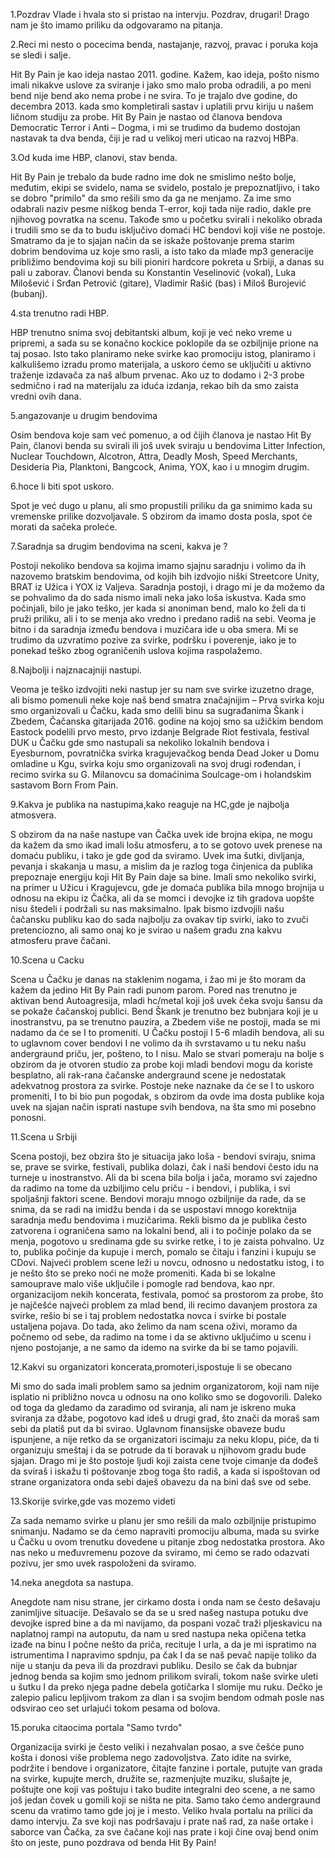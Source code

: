 1.Pozdrav Vlade i hvala sto si pristao na intervju.
Pozdrav, drugari! Drago nam je što imamo priliku da odgovaramo na pitanja.

2.Reci mi nesto o pocecima benda, nastajanje, razvoj, pravac i poruka koja se sledi i salje.

Hit By Pain je kao ideja nastao 2011. godine. Kažem, kao ideja, pošto nismo imali nikakve uslove za sviranje i jako smo malo proba odradili, a po meni bend nije bend ako nema probe i ne svira. To je trajalo dve godine, do decembra 2013. kada smo kompletirali sastav i uplatili prvu kiriju u našem ličnom studiju za probe. Hit By Pain je nastao od članova bendova Democratic Terror i Anti – Dogma, i mi se trudimo da budemo dostojan nastavak ta dva benda, čiji je rad u velikoj meri uticao na razvoj HBPa.

3.Od kuda ime HBP, clanovi, stav benda.

Hit By Pain je trebalo da bude radno ime dok ne smislimo nešto bolje, međutim, ekipi se svidelo, nama se svidelo, postalo je prepoznatljivo, i tako se dobro "primilo" da smo rešili smo da ga ne menjamo. Za ime smo odabrali naziv pesme niškog benda T-error, koji tada nije radio, dakle pre njihovog povratka na scenu. Takođe smo u početku svirali i nekoliko obrada i trudili smo se da to budu isključivo domaći HC bendovi koji više ne postoje. Smatramo da je to sjajan način da se iskaže poštovanje prema starim dobrim bendovima uz koje smo rasli, a isto tako da mlađe mp3 generacije približimo bendovima koji su bili pioniri hardcore pokreta u Srbiji, a danas su pali u zaborav. Članovi benda su Konstantin Veselinović (vokal), Luka Milošević i Srđan Petrović (gitare), Vladimir Rašić (bas) i Miloš Burojević (bubanj).

4.sta trenutno radi HBP.

HBP trenutno snima svoj debitantski album, koji je već neko vreme u pripremi, a sada su se konačno kockice poklopile da se ozbiljnije prione na taj posao. Isto tako planiramo neke svirke kao promociju istog, planiramo i kalkulišemo izradu promo materijala, a uskoro ćemo se uključiti u aktivno traženje izdavača za naš album prvenac. Ako uz to dodamo i 2-3 probe sedmično i rad na materijalu za iduća izdanja, rekao bih da smo zaista vredni ovih dana.

5.angazovanje u drugim bendovima

Osim bendova koje sam već pomenuo, a od čijih članova je nastao Hit By Pain, članovi benda su svirali ili još uvek sviraju u bendovima Litter Infection, Nuclear Touchdown, Alcotron, Attra, Deadly Mosh, Speed Merchants, Desideria Pia, Planktoni, Bangcock, Anima, YOX, kao i u mnogim drugim.

6.hoce li biti spot uskoro.

Spot je već dugo u planu, ali smo propustili priliku da ga snimimo kada su vremenske prilike dozvoljavale. S obzirom da imamo dosta posla, spot će morati da sačeka proleće.

7.Saradnja sa drugim bendovima na sceni, kakva je ?

Postoji nekoliko bendova sa kojima imamo sjajnu saradnju i volimo da ih nazovemo bratskim bendovima, od kojih bih izdvojio niški Streetcore Unity, BRAT iz Užica i YOX iz Valjeva. Saradnja postoji, i drago mi je da možemo da se pohvalimo da do sada nismo imali neka jako loša iskustva. Kada smo počinjali, bilo je jako teško, jer kada si anoniman bend, malo ko želi da ti pruži priliku, ali i to se menja ako vredno i predano radiš na sebi. Veoma je bitno i da saradnja između bendova i muzičara ide u oba smera. Mi se trudimo da uzvratimo pozive za svirke, podršku i poverenje, iako je to ponekad teško zbog ograničenih uslova kojima raspolažemo.

8.Najbolji i najznacajniji nastupi.

Veoma je teško izdvojiti neki nastup jer su nam sve svirke izuzetno drage, ali bismo pomenuli neke koje naš bend smatra značajnijim – Prva svirka koju smo organizovali u Čačku, kada smo delili binu sa sugrađanima Škank i Zbedem, Čačanska gitarijada 2016. godine na kojoj smo sa užičkim bendom Eastock podelili prvo mesto, prvo izdanje Belgrade Riot festivala, festival DUK u Čačku gde smo nastupali sa nekoliko lokalnih bendova i Eyesburnom, povratnička svirka kragujevačkog benda Dead Joker u Domu omladine u Kgu, svirka koju smo organizovali na svoj drugi rođendan, i recimo svirka su G. Milanovcu sa domaćinima Soulcage-om i holandskim sastavom Born From Pain.

9.Kakva je publika na nastupima,kako reaguje na HC,gde je najbolja atmosvera.

S obzirom da na naše nastupe van Čačka uvek ide brojna ekipa, ne mogu da kažem da smo ikad imali lošu atmosferu, a to se gotovo uvek prenese na domaću publiku, i tako je gde god da sviramo. Uvek ima šutki, divljanja, pevanja i skakanja u masu, a mislim da je razlog toga činjenica da publika prepoznaje energiju koji Hit By Pain daje sa bine. Imali smo nekoliko svirki, na primer u Užicu i Kragujevcu, gde je domaća publika bila mnogo brojnija u odnosu na ekipu iz Čačka, ali da se momci i devojke iz tih gradova uopšte nisu štedeli i podržali su nas maksimalno. Ipak bismo izdvojili našu čačansku publiku kao do sada najbolju za ovakav tip svirki, iako to zvuči pretenciozno, ali samo onaj ko je svirao u našem gradu zna kakvu atmosferu prave čačani.

10.Scena u Cacku

Scena u Čačku je danas na staklenim nogama, i žao mi je što moram da kažem da jedino Hit By Pain radi punom parom. Pored nas trenutno je aktivan bend Autoagresija, mladi hc/metal koji još uvek čeka svoju šansu da se pokaže čačanskoj publici. Bend Škank je trenutno bez bubnjara koji je u inostranstvu, pa se trenutno pauzira, a Zbedem više ne postoji, mada se mi nadamo da će se I to promeniti. U Čačku postoji I 5-6 mladih bendova, ali su to uglavnom cover bendovi I ne volimo da ih svrstavamo u tu neku našu andergraund priču, jer, pošteno, to I nisu. Malo se stvari pomeraju na bolje s obzirom da je otvoren studio za probe koji mladi bendovi mogu da koriste besplatno, ali rak-rana čačanske andergraund scene je nedostatak adekvatnog prostora za svirke. Postoje neke naznake da će se I to uskoro promeniti, I to bi bio pun pogodak, s obzirom da ovde ima dosta publike koja uvek na sjajan način isprati nastupe svih bendova, na šta smo mi posebno ponosni.

11.Scena u Srbiji

Scena postoji, bez obzira što je situacija jako loša - bendovi sviraju, snima se, prave se svirke, festivali, publika dolazi, čak i naši bendovi često idu na turneje u inostranstvo. Ali da bi scena bila bolja i jača, moramo svi zajedno da radimo na tome da uzbiljimo celu priču - i bendovi, i publika, i svi spoljašnji faktori scene. Bendovi moraju mnogo ozbiljnije da rade, da se snima, da se radi na imidžu benda i da se uspostavi mnogo korektnija saradnja među bendovima i muzičarima. Rekli bismo da je publika često zatvorena i ograničena samo na lokalni bend, ali i to počinje polako da se menja, pogotovo u sredinama gde su svirke retke, i to je zaista pohvalno. Uz to, publika počinje da kupuje i merch, pomalo se čitaju i fanzini i kupuju se CDovi. Najveći problem scene leži u novcu, odnosno u nedostatku istog, i to je nešto što se preko noći ne može promeniti. Kada bi se lokalne samouprave malo više uključile i pomogle rad bendova, kao npr. organizacijom nekih koncerata, festivala, pomoć sa prostorom za probe, što je najčešće najveći problem za mlad bend, ili recimo davanjem prostora za svirke, rešio bi se i taj problem nedostatka novca i svirke bi postale ustaljena pojava. Do tada, ako želimo da nam scena oživi, moramo da počnemo od sebe, da radimo na tome i da se aktivno uključimo u scenu i njeno postojanje, a ne samo da idemo na svirke da bi se tamo pojavili.

12.Kakvi su organizatori koncerata,promoteri,ispostuje li se obecano

Mi smo do sada imali problem samo sa jednim organizatorom, koji nam nije isplatio ni približno novca u odnosu na ono koliko smo se dogovorili. Daleko od toga da gledamo da zaradimo od sviranja, ali nam je iskreno muka sviranja za džabe, pogotovo kad ideš u drugi grad, što znači da moraš sam sebi da platiš put da bi svirao. Uglavnom finansijske obaveze budu ispunjene, a nije retko da se organizatori iscimaju za neku klopu, piće, da ti organizuju smeštaj i da se potrude da ti boravak u njihovom gradu bude sjajan. Drago mi je što postoje ljudi koji zaista cene tvoje cimanje da dođeš da sviraš i iskažu ti poštovanje zbog toga što radiš, a kada si ispoštovan od strane organizatora onda sebi daješ obavezu da na bini daš sve od sebe.

13.Skorije svirke,gde vas mozemo videti

Za sada nemamo svirke u planu jer smo rešili da malo ozbiljnije pristupimo snimanju. Nadamo se da ćemo napraviti promociju albuma, mada su svirke u Čačku u ovom trenutku dovedene u pitanje zbog nedostatka prostora. Ako nas neko u međuvremenu pozove da sviramo, mi ćemo se rado odazvati pozivu, jer smo uvek raspoloženi da sviramo.

14.neka anegdota sa nastupa.

Anegdote nam nisu strane, jer cirkamo dosta i onda nam se često dešavaju zanimljive situacije. Dešavalo se da se u sred našeg nastupa potuku dve devojke ispred bine a da mi navijamo, da pospani vozač traži pljeskavicu na naplatnoj rampi na autoputu, da nam u sred nastupa neka opičena tetka izađe na binu I počne nešto da priča, recituje I urla, a da je mi ispratimo na istrumentima I napravimo spdnju, pa čak I da se naš pevač napije toliko da nije u stanju da peva ili da prozdravi publiku. Desilo se čak da bubnjar jednog benda sa kojim smo jednom prilikom svirali, tokom naše svirke uleti u šutku I da preko njega padne debela gotičarka I slomije mu ruku. Dečko je zalepio palicu lepljivom trakom za dlan i sa svojim bendom odmah posle nas odsvirao ceo set urlajući tokom pesama od bolova.

15.poruka citaocima portala "Samo tvrdo"

Organizacija svirki je često veliki i nezahvalan posao, a sve češće puno košta i donosi više problema nego zadovoljstva. Zato idite na svirke, podržite i bendove i organizatore, čitajte fanzine i portale, putujte van grada na svirke, kupujte merch, družite se, razmenjujte muziku, slušajte je, poštujte one koji vas poštuju i tako budite integralni deo scene, a ne samo još jedan čovek u gomili koji se ništa ne pita. Samo tako ćemo andergraund scenu da vratimo tamo gde joj je i mesto.
Veliko hvala portalu na prilici da damo intervju. Za sve koji nas podršavaju i prate naš rad, za naše ortake i saborce van Čačka, za sve čačane koji nas prate i koji čine ovaj bend onim što on jeste, puno pozdrava od benda Hit By Pain!
